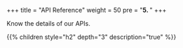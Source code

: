 +++
title = "API Reference"
weight = 50
pre = "<b>5. </b>"
+++

Know the details of our APIs.

{{% children style="h2" depth="3" description="true" %}}